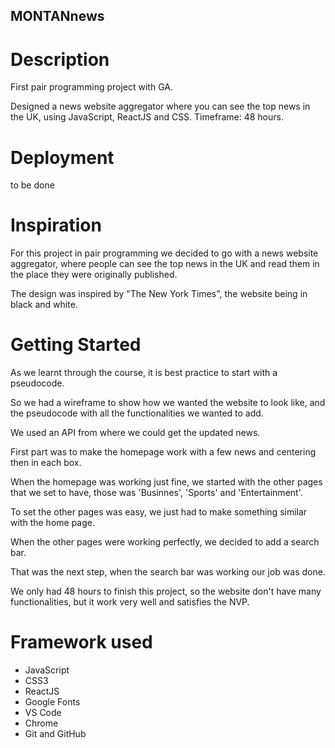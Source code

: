 ## MONTANnews

# Description

First pair programming project with GA.

Designed a news website aggregator where you can see the top news in the UK, using JavaScript, ReactJS and CSS. Timeframe: 48 hours.

# Deployment
to be done
 
# Inspiration

For this project in pair programming we decided to go with a news website aggregator, where people can see the top news in the UK and read them in the place they were originally published. 

The design was inspired by "The New York Times", the website being in black and white.

# Getting Started

As we learnt through the course, it is best practice to start with a pseudocode.

So we had a wireframe to show how we wanted the website to look like, and the pseudocode with all the functionalities we wanted to add.

We used an API from where we could get the updated news.

First part was to make the homepage work with a few news and centering then in each box.

When the homepage was working just fine, we started with the other pages that we set to have, those was 'Businnes', 'Sports' and 'Entertainment'.

To set the other pages was easy, we just had to make something similar with the home page.

When the other pages were working perfectly, we decided to add a search bar.

That was the next step, when the search bar was working our job was done.

We only had 48 hours to finish this project, so the website don't have many functionalities, but it work very well and satisfies the NVP.


# Framework used
* JavaScript
* CSS3
* ReactJS
* Google Fonts
* VS Code
* Chrome
* Git and GitHub

